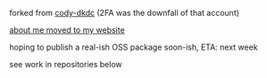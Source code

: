 forked from [cody-dkdc](https://github.com/cody-dkdc) (2FA was the downfall of that account)

[about me moved to my website](https://dkdc.ai/about)

hoping to publish a real-ish OSS package soon-ish, ETA: next week 

see work in repositories below
